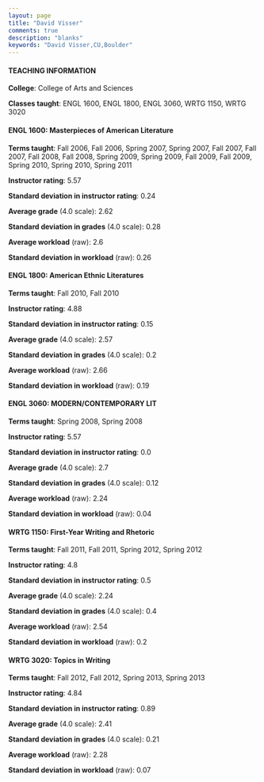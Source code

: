```yaml
---
layout: page
title: "David Visser" 
comments: true
description: "blanks"
keywords: "David Visser,CU,Boulder"
---
```

<head>
<script src="https://ajax.googleapis.com/ajax/libs/jquery/2.1.3/jquery.min.js"></script>
<script src="https://dl.dropboxusercontent.com/s/pc42nxpaw1ea4o9/highcharts.js?dl=0"></script>
<!-- <script src="../assets/js/highcharts.js"></script> -->
<style type="text/css">@font-face {
	font-family: "Bebas Neue";
	src: url(https://www.filehosting.org/file/details/544349/BebasNeue Regular.otf) format("opentype");
	}
	h1.Bebas { 
		font-family: "Bebas Neue", Verdana, Tahoma;
	}
</style>
</head>
	   
#### TEACHING INFORMATION

**College**: College of Arts and Sciences

**Classes taught**: ENGL 1600, ENGL 1800, ENGL 3060, WRTG 1150, WRTG 3020

#### ENGL 1600: Masterpieces of American Literature

**Terms taught**: Fall 2006, Fall 2006, Spring 2007, Spring 2007, Fall 2007, Fall 2007, Fall 2008, Fall 2008, Spring 2009, Spring 2009, Fall 2009, Fall 2009, Spring 2010, Spring 2010, Spring 2011

**Instructor rating**: 5.57

**Standard deviation in instructor rating**: 0.24

**Average grade** (4.0 scale): 2.62

**Standard deviation in grades** (4.0 scale): 0.28

**Average workload** (raw): 2.6

**Standard deviation in workload** (raw): 0.26

#### ENGL 1800: American Ethnic Literatures

**Terms taught**: Fall 2010, Fall 2010

**Instructor rating**: 4.88

**Standard deviation in instructor rating**: 0.15

**Average grade** (4.0 scale): 2.57

**Standard deviation in grades** (4.0 scale): 0.2

**Average workload** (raw): 2.66

**Standard deviation in workload** (raw): 0.19

#### ENGL 3060: MODERN/CONTEMPORARY LIT

**Terms taught**: Spring 2008, Spring 2008

**Instructor rating**: 5.57

**Standard deviation in instructor rating**: 0.0

**Average grade** (4.0 scale): 2.7

**Standard deviation in grades** (4.0 scale): 0.12

**Average workload** (raw): 2.24

**Standard deviation in workload** (raw): 0.04

#### WRTG 1150: First-Year Writing and Rhetoric

**Terms taught**: Fall 2011, Fall 2011, Spring 2012, Spring 2012

**Instructor rating**: 4.8

**Standard deviation in instructor rating**: 0.5

**Average grade** (4.0 scale): 2.24

**Standard deviation in grades** (4.0 scale): 0.4

**Average workload** (raw): 2.54

**Standard deviation in workload** (raw): 0.2

#### WRTG 3020: Topics in Writing

**Terms taught**: Fall 2012, Fall 2012, Spring 2013, Spring 2013

**Instructor rating**: 4.84

**Standard deviation in instructor rating**: 0.89

**Average grade** (4.0 scale): 2.41

**Standard deviation in grades** (4.0 scale): 0.21

**Average workload** (raw): 2.28

**Standard deviation in workload** (raw): 0.07

